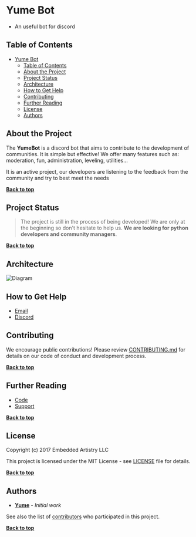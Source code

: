 # Yume Bot

- An useful bot for discord

## Table of Contents

- [Yume Bot](#yume-bot)
  - [Table of Contents](#table-of-contents)
  - [About the Project](#about-the-project)
  - [Project Status](#project-status)
  - [Architecture](#architecture)
  - [How to Get Help](#how-to-get-help)
  - [Contributing](#contributing)
  - [Further Reading](#further-reading)
  - [License](#license)
  - [Authors](#authors)

## About the Project

The **YumeBot** is a discord bot that aims to contribute to the development
of communities. It is simple but effective! We offer many features such
as: moderation, fun, administration, leveling, utilities...

It is an active project, our developers are listening to the feedback
from the community and try to best meet the needs

**[Back to top](#table-of-contents)**

## Project Status

>The project is still in the process of being developed! We are only at
>the beginning so don't hesitate to help us. **We are looking for python
>developers and community managers**.

**[Back to top](#table-of-contents)**

## Architecture

![Diagram](https://i.imgur.com/1uQhNCK.png)


## How to Get Help

- [Email](mailto:yume.network@protonmail.com)
- [Discord](https://invite.gg/yumenetwork​)
  
## Contributing

We encourage public contributions! Please review [CONTRIBUTING.md](https://github.com/yumenetwork/Yume-Bot/blob/master/.github/CONTRIBUTING.md) for details on our code of conduct and development process.

**[Back to top](#table-of-contents)**

## Further Reading

- [Code](https://github.com/yumenetwork/Yume-Bot)
- [Support](https://invite.gg/yumenetwork)

**[Back to top](#table-of-contents)**

## License

Copyright (c) 2017 Embedded Artistry LLC

This project is licensed under the MIT License - see [LICENSE](LICENSE) file for details.

**[Back to top](#table-of-contents)**

## Authors

- **[Yume](https://github.com/yumenetwork)** - _Initial work_

See also the list of [contributors](https://github.com/yumenetwork/Yume-bot/contributors) who participated in this project.

**[Back to top](#table-of-contents)**
